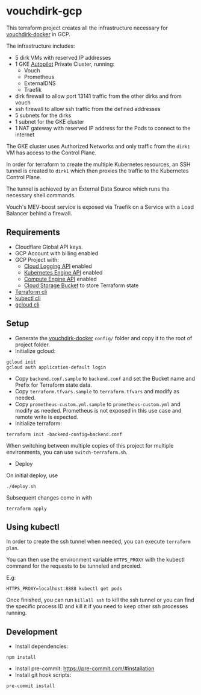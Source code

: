 # vouchdirk-gcp

This terraform project creates all the infrastructure necessary for [vouchdirk-docker](https://github.com/CryptoManufaktur-io/vouchdirk-docker/) in GCP.

The infrastructure includes:

- 5 dirk VMs with reserved IP addresses
- 1 GKE [Autopilot](https://cloud.google.com/kubernetes-engine/docs/concepts/autopilot-overview#what-is-autopilot) Private Cluster, running:
    - Vouch
    - Prometheus
    - ExternalDNS
    - Traefik
- dirk firewall to allow port 13141 traffic from the other dirks and from vouch
- ssh firewall to allow ssh traffic from the defined addresses
- 5 subnets for the dirks
- 1 subnet for the GKE cluster
- 1 NAT gateway with reserved IP address for the Pods to connect to the internet

The GKE cluster uses Authorized Networks and only traffic from the `dirk1` VM has access to the Control Plane.

In order for terraform to create the multiple Kubernetes resources, an SSH tunnel is created to `dirk1` which then proxies the traffic to the Kubernetes Control Plane.

The tunnel is achieved by an External Data Source which runs the necessary shell commands.

Vouch's MEV-boost service is exposed via Traefik on a Service with a Load Balancer behind a firewall.

## Requirements

- Cloudflare Global API keys.
- GCP Account with billing enabled
- GCP Project with:
    - [Cloud Logging API](https://console.cloud.google.com/apis/library/logging.googleapis.com) enabled
    - [Kubernetes Engine API](https://console.cloud.google.com/apis/library/container.googleapis.com) enabled
    - [Compute Engine API](https://console.cloud.google.com/apis/library/compute.googleapis.com) enabled
    - [Cloud Storage Bucket](https://console.cloud.google.com/storage/browser) to store Terraform state
- [Terraform cli](https://developer.hashicorp.com/terraform/tutorials/aws-get-started/install-cli)
- [kubectl cli](https://kubernetes.io/docs/tasks/tools/#kubectl)
- [gcloud cli](https://cloud.google.com/sdk/docs/install-sdk#installing_the_latest_version)

## Setup
- Generate the [vouchdirk-docker](https://github.com/CryptoManufaktur-io/vouchdirk-docker/#initial-setup) `config/` folder and copy it to the root of project folder.
- Initialize gcloud:
```shell
gcloud init
gcloud auth application-default login
```
- Copy `backend.conf.sample` to `backend.conf` and set the Bucket name and Prefix for Terraform state data.
- Copy `terraform.tfvars.sample` to `terraform.tfvars` and modify as needed.
- Copy `prometheus-custom.yml.sample` to `prometheus-custom.yml` and modify as needed. Prometheus is not exposed in this use case and remote write is expected.
- Initialize terraform:
```shell
terraform init -backend-config=backend.conf
```

When switching between multiple copies of this project for multiple environments, you can use `switch-terraform.sh`.

- Deploy

On initial deploy, use
```shell
./deploy.sh
```

Subsequent changes come in with
```shell
terraform apply
```

## Using kubectl

In order to create the ssh tunnel when needed, you can execute `terraform plan`.

You can then use the environment variable `HTTPS_PROXY` with the kubectl command for the requests to be tunneled and proxied.

E.g:

```shell
HTTPS_PROXY=localhost:8888 kubectl get pods
```

Once finished, you can run `killall ssh` to kill the ssh tunnel or you can find the specific process ID and kill it if you need to keep other ssh processes running.

## Development

- Install dependencies:
```shell
npm install
```
- Install pre-commit: https://pre-commit.com/#installation
- Install git hook scripts:
```shel
pre-commit install
```
